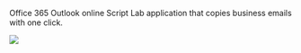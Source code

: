 Office 365 Outlook online Script Lab application that copies business emails with one click.


<img src="C:\Users\Anton\Pictures\copyemail1.png">
